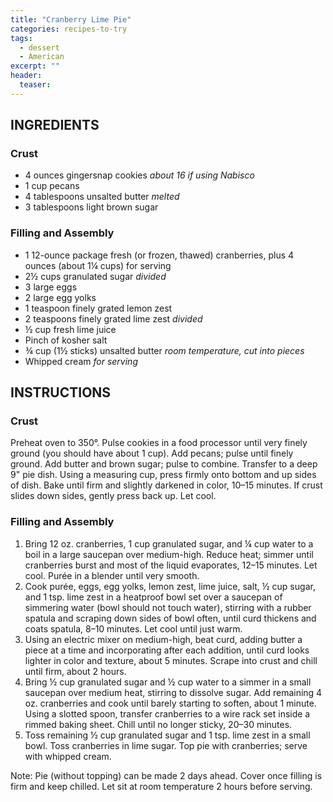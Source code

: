 ```yaml
---
title: "Cranberry Lime Pie"
categories: recipes-to-try
tags: 
  - dessert
  - American
excerpt: ""
header:
  teaser: 
---
```


## INGREDIENTS

### Crust
* 4 ounces gingersnap cookies *about 16 if using Nabisco*
* 1 cup pecans
* 4 tablespoons unsalted butter *melted*
* 3 tablespoons light brown sugar

### Filling and Assembly
* 1 12-ounce package fresh (or frozen, thawed) cranberries, plus 4 ounces (about 1¼ cups) for serving
* 2½ cups granulated sugar *divided*
* 3 large eggs
* 2 large egg yolks
* 1 teaspoon finely grated lemon zest
* 2 teaspoons finely grated lime zest *divided*
* ½ cup fresh lime juice
* Pinch of kosher salt
* ¾ cup (1½ sticks) unsalted butter *room temperature, cut into pieces*
* Whipped cream *for serving*

## INSTRUCTIONS

### Crust
Preheat oven to 350°. Pulse cookies in a food processor until very finely ground (you should have about 1 cup). Add pecans; pulse until finely ground. Add butter and brown sugar; pulse to combine. Transfer to a deep 9" pie dish. Using a measuring cup, press firmly onto bottom and up sides of dish. Bake until firm and slightly darkened in color, 10–15 minutes. If crust slides down sides, gently press back up. Let cool.

### Filling and Assembly
1. Bring 12 oz. cranberries, 1 cup granulated sugar, and ¼ cup water to a boil in a large saucepan over medium-high. Reduce heat; simmer until cranberries burst and most of the liquid evaporates, 12–15 minutes. Let cool. Purée in a blender until very smooth.
2. Cook purée, eggs, egg yolks, lemon zest, lime juice, salt, ½ cup sugar, and 1 tsp. lime zest in a heatproof bowl set over a saucepan of simmering water (bowl should not touch water), stirring with a rubber spatula and scraping down sides of bowl often, until curd thickens and coats spatula, 8–10 minutes. Let cool until just warm.
3. Using an electric mixer on medium-high, beat curd, adding butter a piece at a time and incorporating after each addition, until curd looks lighter in color and texture, about 5 minutes. Scrape into crust and chill until firm, about 2 hours.
4. Bring ½ cup granulated sugar and ½ cup water to a simmer in a small saucepan over medium heat, stirring to dissolve sugar. Add remaining 4 oz. cranberries and cook until barely starting to soften, about 1 minute. Using a slotted spoon, transfer cranberries to a wire rack set inside a rimmed baking sheet. Chill until no longer sticky, 20–30 minutes.
5. Toss remaining ½ cup granulated sugar and 1 tsp. lime zest in a small bowl. Toss cranberries in lime sugar. Top pie with cranberries; serve with whipped cream.

Note: Pie (without topping) can be made 2 days ahead. Cover once filling is firm and keep chilled. Let sit at room temperature 2 hours before serving.

